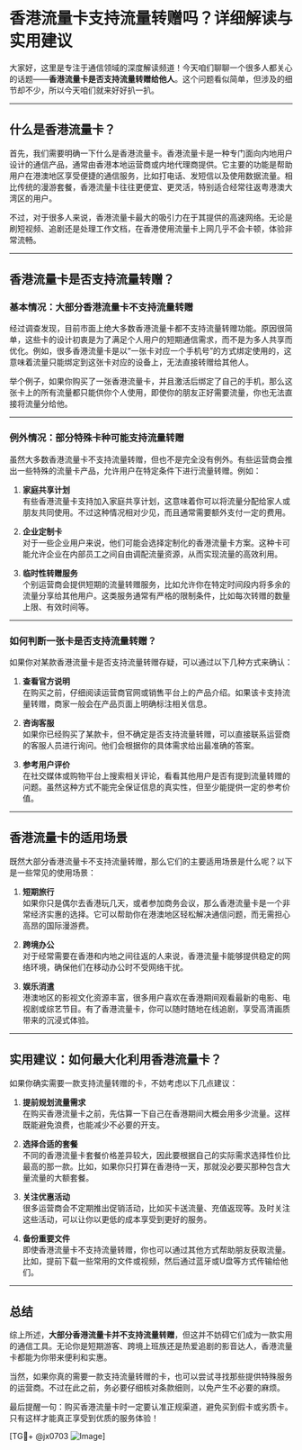 # 香港流量卡支持流量转赠吗？详细解读与实用建议

大家好，这里是专注于通信领域的深度解读频道！今天咱们聊聊一个很多人都关心的话题——**香港流量卡是否支持流量转赠给他人**。这个问题看似简单，但涉及的细节却不少，所以今天咱们就来好好扒一扒。

---

## 什么是香港流量卡？

首先，我们需要明确一下什么是香港流量卡。香港流量卡是一种专门面向内地用户设计的通信产品，通常由香港本地运营商或内地代理商提供。它主要的功能是帮助用户在港澳地区享受便捷的通信服务，比如打电话、发短信以及使用数据流量。相比传统的漫游套餐，香港流量卡往往更便宜、更灵活，特别适合经常往返粤港澳大湾区的用户。

不过，对于很多人来说，香港流量卡最大的吸引力在于其提供的高速网络。无论是刷短视频、追剧还是处理工作文档，在香港使用流量卡上网几乎不会卡顿，体验非常流畅。

---

## 香港流量卡是否支持流量转赠？

### 基本情况：大部分香港流量卡不支持流量转赠

经过调查发现，目前市面上绝大多数香港流量卡都不支持流量转赠功能。原因很简单，这些卡的设计初衷是为了满足个人用户的短期通信需求，而不是为多人共享而优化。例如，很多香港流量卡是以“一张卡对应一个手机号”的方式绑定使用的，这意味着流量只能绑定到这张卡对应的设备上，无法直接转赠给其他人。

举个例子，如果你购买了一张香港流量卡，并且激活后绑定了自己的手机，那么这张卡上的所有流量都只能供你个人使用，即使你的朋友正好需要流量，你也无法直接将流量分给他。

---

### 例外情况：部分特殊卡种可能支持流量转赠

虽然大多数香港流量卡不支持流量转赠，但也不是完全没有例外。有些运营商会推出一些特殊的流量卡产品，允许用户在特定条件下进行流量转赠。例如：

1. **家庭共享计划**  
   有些香港流量卡支持加入家庭共享计划，这意味着你可以将流量分配给家人或朋友共同使用。不过这种情况相对少见，而且通常需要额外支付一定的费用。

2. **企业定制卡**  
   对于一些企业用户来说，他们可能会选择定制化的香港流量卡方案。这种卡可能允许企业在内部员工之间自由调配流量资源，从而实现流量的高效利用。

3. **临时性转赠服务**  
   个别运营商会提供短期的流量转赠服务，比如允许你在特定时间段内将多余的流量分享给其他用户。这类服务通常有严格的限制条件，比如每次转赠的数量上限、有效时间等。

---

### 如何判断一张卡是否支持流量转赠？

如果你对某款香港流量卡是否支持流量转赠存疑，可以通过以下几种方式来确认：

1. **查看官方说明**  
   在购买之前，仔细阅读运营商官网或销售平台上的产品介绍。如果该卡支持流量转赠，商家一般会在产品页面上明确标注相关信息。

2. **咨询客服**  
   如果你已经购买了某款卡，但不确定是否支持流量转赠，可以直接联系运营商的客服人员进行询问。他们会根据你的具体需求给出最准确的答案。

3. **参考用户评价**  
   在社交媒体或购物平台上搜索相关评论，看看其他用户是否有提到流量转赠的问题。虽然这种方式不能完全保证信息的真实性，但至少能提供一定的参考价值。

---

## 香港流量卡的适用场景

既然大部分香港流量卡不支持流量转赠，那么它们的主要适用场景是什么呢？以下是一些常见的使用场景：

1. **短期旅行**  
   如果你只是偶尔去香港玩几天，或者参加商务会议，那么香港流量卡是一个非常经济实惠的选择。它可以帮助你在港澳地区轻松解决通信问题，而无需担心高昂的国际漫游费。

2. **跨境办公**  
   对于经常需要在香港和内地之间往返的人来说，香港流量卡能够提供稳定的网络环境，确保他们在移动办公时不受网络干扰。

3. **娱乐消遣**  
   港澳地区的影视文化资源丰富，很多用户喜欢在香港期间观看最新的电影、电视剧或综艺节目。有了香港流量卡，你可以随时随地在线追剧，享受高清画质带来的沉浸式体验。

---

## 实用建议：如何最大化利用香港流量卡？

如果你确实需要一款支持流量转赠的卡，不妨考虑以下几点建议：

1. **提前规划流量需求**  
   在购买香港流量卡之前，先估算一下自己在香港期间大概会用多少流量。这样既能避免浪费，也能减少不必要的开支。

2. **选择合适的套餐**  
   不同的香港流量卡套餐价格差异较大，因此要根据自己的实际需求选择性价比最高的那一款。比如，如果你只打算在香港待一天，那就没必要买那种包含大量流量的大额套餐。

3. **关注优惠活动**  
   很多运营商会不定期推出促销活动，比如买卡送流量、充值返现等。及时关注这些活动，可以让你以更低的成本享受到更好的服务。

4. **备份重要文件**  
   即使香港流量卡不支持流量转赠，你也可以通过其他方式帮助朋友获取流量。比如，提前下载一些常用的文件或视频，然后通过蓝牙或U盘等方式传输给他们。

---

## 总结

综上所述，**大部分香港流量卡并不支持流量转赠**，但这并不妨碍它们成为一款实用的通信工具。无论你是短期游客、跨境上班族还是热爱追剧的影音达人，香港流量卡都能为你带来便利和实惠。

当然，如果你真的需要一款支持流量转赠的卡，也可以尝试寻找那些提供特殊服务的运营商。不过在此之前，务必要仔细核对条款细则，以免产生不必要的麻烦。

最后提醒一句：购买香港流量卡时一定要认准正规渠道，避免买到假卡或劣质卡。只有这样才能真正享受到优质的服务体验！

[TG💪+ @jx0703 ![Image](https://github.com/user-attachments/assets/dbca1d08-cadb-493c-b0ec-ad6f7a83f270)]